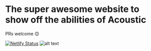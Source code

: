 # The super awesome website to show off the abilities of Acoustic
PRs welcome 😊

[![Netlify Status](https://api.netlify.com/api/v1/badges/c5841cda-32b9-4e52-a212-edd2cce16e2a/deploy-status)](https://app.netlify.com/sites/acoustic/deploys)
![alt text](https://cdn.jsdelivr.net/gh/Jeve-Stobs/rickCDN@master/gitty.svg "Results 5/16/21")
